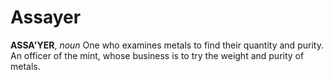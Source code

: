 # Assayer

**ASSA'YER**, _noun_ One who examines metals to find their quantity and purity. An officer of the mint, whose business is to try the weight and purity of metals.